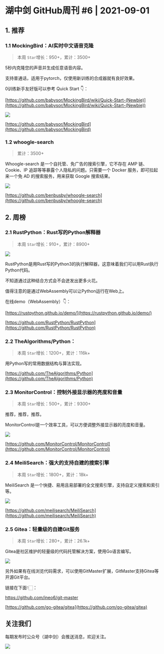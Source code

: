 # 湖中剑 GitHub周刊 #6 | 2021-09-01

## 1. 推荐

### 1.1 MockingBird：AI实时中文语音克隆

> 本周 `Star`增长：950+，累计：3500+

5秒内克隆您的声音并生成任意语音内容。

支持普通话，适用于pytorch，仅使用新训练的合成器就有良好效果。

0训练新手友好版可以参考 Quick Start 👇：

[https://github.com/babysor/MockingBird/wiki/Quick-Start-(Newbie)](https://github.com/babysor/MockingBird/wiki/Quick-Start-(Newbie))

![](https://gitee.com/ineo6/assets/raw/master/20210831120747.jpeg)

[https://github.com/babysor/MockingBird](https://github.com/babysor/MockingBird)

### 1.2 whoogle-search

> 累计：3500+

Whoogle-search 是一个自托管、免广告的搜索引擎，它不存在 AMP 链、Cookie、IP 追踪等等暴露个人隐私的问题。只需要一个 Docker 服务，即可拉起来一个免 AD 的搜索服务，用来获取 Google 搜索结果。

![](https://gitee.com/ineo6/assets/raw/master/20210831223553.jpeg)

[https://github.com/benbusby/whoogle-search](https://github.com/benbusby/whoogle-search)

## 2. 周榜

### 2.1 RustPython：Rust写的Python解释器

> 本周 `Star`增长：910+，累计：8900+

![](https://gitee.com/ineo6/assets/raw/master/20210831121839.png)

RustPython是用Rust写的Python3的执行解释器，这意味着我们可以用Rust执行Python代码。

不知道通过这种结合方式会不会迸发出更多火花。

值得注意的是通过WebAssembly可以让Python运行在Web上。

在线demo（WebAssembly）👇：

[https://rustpython.github.io/demo/](https://rustpython.github.io/demo/)

[https://github.com/RustPython/RustPython](https://github.com/RustPython/RustPython)

### 2.2 TheAlgorithms/Python：

> 本周 `Star`增长：1200+，累计：116k+

用Python写的常用数据结构与算法实现。

[https://github.com/TheAlgorithms/Python](https://github.com/TheAlgorithms/Python)

### 2.3 MonitorControl：控制外接显示器的亮度和音量

> 本周 `Star`增长：500+，累计：9300+

推荐，推荐，推荐。

MonitorControl是一个效率工具，可以方便调整外接显示器的亮度和音量。

![](https://gitee.com/ineo6/assets/raw/master/20210831191438.png)

[https://github.com/MonitorControl/MonitorControl](https://github.com/MonitorControl/MonitorControl)

### 2.4 MeiliSearch：强大的支持自建的搜索引擎

> 本周 `Star`增长：1800+，累计：18k+

MeiliSearch 是一个快捷、易用且易部署的全文搜索引擎，支持自定义搜索和索引等。

![](https://cdn.jsdelivr.net/gh/ineo6/assets/20210831192506.gif)

[https://github.com/meilisearch/MeiliSearch](https://github.com/meilisearch/MeiliSearch)


### 2.5 Gitea：轻量级的自建Git服务

> 本周 `Star`增长：280+，累计：26.1k+

Gitea是社区维护的轻量级的代码托管解决方案，使用Go语言编写。

![](https://cdn.jsdelivr.net/gh/ineo6/assets/20210831202600.png)

另外如果有在线浏览代码需求，可以使用GitMaster扩展，GitMaster支持Gitea等开源Git平台。

链接在下面👇🏻：

https://github.com/ineo6/git-master


[https://github.com/go-gitea/gitea](https://github.com/go-gitea/gitea)

## 关注我们

每期发布时公众号（湖中剑）会推送消息，欢迎关注。

![](https://cdn.jsdelivr.net/gh/ineo6/weekly/assets/qrcode_for_wechat.jpg)
